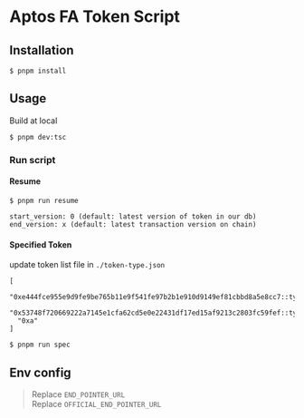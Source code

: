 # Aptos FA Token Script

## Installation

```
$ pnpm install
```

## Usage

Build at local

```
$ pnpm dev:tsc
```

### Run script

#### Resume

```
$ pnpm run resume

start_version: 0 (default: latest version of token in our db)
end_version: x (default: latest transaction version on chain)
```

#### Specified Token

update token list file in `./token-type.json`

```
[
  "0xe444fce955e9d9fe9be765b11e9f541fe97b2b1e910d9149ef81cbbd8a5e8cc7::type::T",
  "0x53748f720669222a7145e1cfa62cd5e0e22431df17ed15af9213c2803fc59fef::type::T",
  "0xa"
]
```

```
$ pnpm run spec
```

## Env config

> Replace `END_POINTER_URL`  
> Replace `OFFICIAL_END_POINTER_URL`
